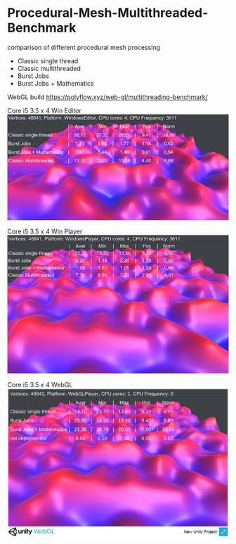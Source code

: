 # Procedural-Mesh-Multithreaded-Benchmark
comparison of different  procedural mesh processing
- Classic single thread
- Classic multithreaded
- Burst Jobs
- Burst Jobs + Mathematics

WebGL build https://polyflow.xyz/web-gl/multithreading-benchmark/


Core i5 3.5 x 4 Win Editor
![Alt text](/Screenshots/WinEditorCoreI5.jpg?raw=true "Core i5 3.5 x 4 Win Editor")

Core i5 3.5 x 4 Win Player
![Alt text](/Screenshots/WinPLayerCoreI5.jpg?raw=true "Core i5 3.5 x 4 Win Player")

Core i5 3.5 x 4 WebGL
![Alt text](/Screenshots/WebGLCoreI5.jpg?raw=true "Core i5 3.5 x 4 WebGL")